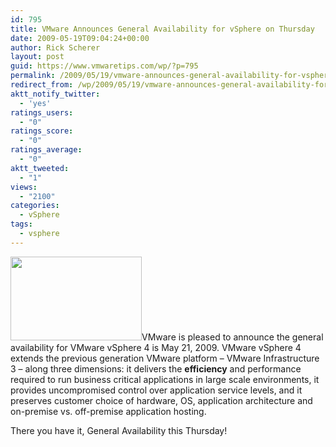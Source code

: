 ```yaml
---
id: 795
title: VMware Announces General Availability for vSphere on Thursday
date: 2009-05-19T09:04:24+00:00
author: Rick Scherer
layout: post
guid: https://www.vmwaretips.com/wp/?p=795
permalink: /2009/05/19/vmware-announces-general-availability-for-vsphere-on-thursday/
redirect_from: /wp/2009/05/19/vmware-announces-general-availability-for-vsphere-on-thursday/
aktt_notify_twitter:
  - 'yes'
ratings_users:
  - "0"
ratings_score:
  - "0"
ratings_average:
  - "0"
aktt_tweeted:
  - "1"
views:
  - "2100"
categories:
  - vSphere
tags:
  - vsphere
---
```

<a href="http://www.vmware.com/products/vsphere/index.html" target="_blank"><img class="alignright size-full wp-image-796" title="vsphere4" src="https://www.vmwaretips.com/wp-content/uploads/2009/05/vsphere_banner225.gif" alt="" width="210" height="134" /></a>VMware is pleased to announce the general availability for VMware vSphere 4 is May 21, 2009. VMware vSphere 4 extends the previous generation VMware platform – VMware Infrastructure 3 – along three dimensions: it delivers the **efficiency** and performance required to run business critical applications in large scale environments, it provides uncompromised control over application service levels, and it preserves customer choice of hardware, OS, application architecture and on-premise vs. off-premise application hosting.

There you have it, General Availability this Thursday!